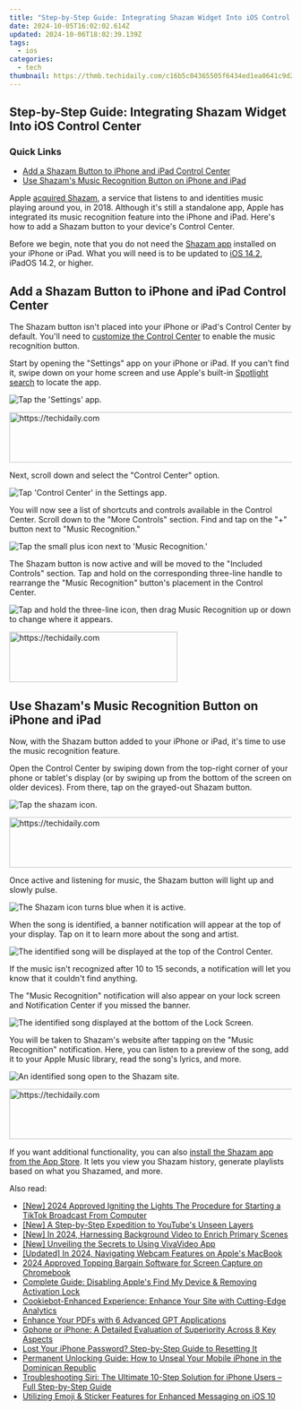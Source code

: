 ```yaml
---
title: "Step-by-Step Guide: Integrating Shazam Widget Into iOS Control Center"
date: 2024-10-05T16:02:02.614Z
updated: 2024-10-06T18:02:39.139Z
tags:
  - ios
categories:
  - tech
thumbnail: https://thmb.techidaily.com/c16b5c04365505f6434ed1ea0641c9d2b73bd5daa2ac9dfaad9bb392e5876080.jpg
---
```


## Step-by-Step Guide: Integrating Shazam Widget Into iOS Control Center

### Quick Links

* [Add a Shazam Button to iPhone and iPad Control Center](https://screen-capture.techidaily.com/updated-2024-approved-21-innovative-solutions-for-free-recording-of-online-meetings/)
* [Use Shazam's Music Recognition Button on iPhone and iPad](https://instagram-clips.techidaily.com/updated-in-2024-highlight-hacks-10-ways-to-captivate-your-followers/)

 Apple [acquired Shazam](https://www.apple.com/newsroom/2018/09/apple-acquires-shazam-offering-more-ways-to-discover-and-enjoy-music/), a service that listens to and identities music playing around you, in 2018\. Although it's still a standalone app, Apple has integrated its music recognition feature into the iPhone and iPad. Here's how to add a Shazam button to your device's Control Center.

 Before we begin, note that you do not need the [Shazam app](https://apps.apple.com/us/app/shazam-music-discovery/id284993459) installed on your iPhone or iPad. What you will need is to be updated to [iOS 14.2](https://www.theverge.com/2020/11/5/21547652/ios-14-2-available-now-download-new-emoji-wallpaper-airplay-2-iphone-ipad-update), iPadOS 14.2, or higher.

##  Add a Shazam Button to iPhone and iPad Control Center

 The Shazam button isn't placed into your iPhone or iPad's Control Center by default. You'll need to [customize the Control Center](https://twitter-videos.techidaily.com/in-2024-gif-galore-converting-tweet-videos-at-zero-cost/) to enable the music recognition button.

 Start by opening the "Settings" app on your iPhone or iPad. If you can't find it, swipe down on your home screen and use Apple's built-in [Spotlight search](https://instagram-video-files.techidaily.com/taking-your-reels-up-a-notch-with-these-top-editors/) to locate the app.

![Tap the 'Settings' app.](https://static1.howtogeekimages.com/wordpress/wp-content/uploads/2024/01/1-tap-settings.png) 

<!-- affiliate ads begin -->
<a href="https://appsumo.8odi.net/c/5597632/2082520/7443" target="_top" id="2082520">
  <img src="//a.impactradius-go.com/display-ad/7443-2082520" border="0" alt="https://techidaily.com" width="728" height="90"/>
</a>
<img height="0" width="0" src="https://appsumo.8odi.net/i/5597632/2082520/7443" style="position:absolute;visibility:hidden;" border="0" />
<!-- affiliate ads end -->

 Next, scroll down and select the "Control Center" option.

![Tap 'Control Center' in the Settings app.](https://static1.howtogeekimages.com/wordpress/wp-content/uploads/2024/01/2-control-center.png) 

 You will now see a list of shortcuts and controls available in the Control Center. Scroll down to the "More Controls" section. Find and tap on the "+" button next to "Music Recognition."

![Tap the small plus icon next to 'Music Recognition.'](https://static1.howtogeekimages.com/wordpress/wp-content/uploads/2024/01/3-tap-the-plus-icon.png) 

 The Shazam button is now active and will be moved to the "Included Controls" section. Tap and hold on the corresponding three-line handle to rearrange the "Music Recognition" button's placement in the Control Center.

![Tap and hold the three-line icon, then drag Music Recognition up or down to change where it appears.](https://static1.howtogeekimages.com/wordpress/wp-content/uploads/2024/01/4-tap-three-line-hamburger-menu.png) 

<!-- affiliate ads begin -->
<a href="https://laganoo.pxf.io/c/5597632/1484951/16446" target="_top" id="1484951">
  <img src="//a.impactradius-go.com/display-ad/16446-1484951" border="0" alt="https://techidaily.com" width="300" height="90"/>
</a>
<img height="0" width="0" src="https://laganoo.pxf.io/i/5597632/1484951/16446" style="position:absolute;visibility:hidden;" border="0" />
<!-- affiliate ads end -->

##  Use Shazam's Music Recognition Button on iPhone and iPad

 Now, with the Shazam button added to your iPhone or iPad, it's time to use the music recognition feature.

 Open the Control Center by swiping down from the top-right corner of your phone or tablet's display (or by swiping up from the bottom of the screen on older devices). From there, tap on the grayed-out Shazam button.

![Tap the shazam icon.](https://static1.howtogeekimages.com/wordpress/wp-content/uploads/2024/01/5-tap-shazam-button.png) 

<!-- affiliate ads begin -->
<a href="https://appsumo.8odi.net/c/5597632/2075483/7443" target="_top" id="2075483">
  <img src="//a.impactradius-go.com/display-ad/7443-2075483" border="0" alt="https://techidaily.com" width="728" height="90"/>
</a>
<img height="0" width="0" src="https://appsumo.8odi.net/i/5597632/2075483/7443" style="position:absolute;visibility:hidden;" border="0" />
<!-- affiliate ads end -->

 Once active and listening for music, the Shazam button will light up and slowly pulse.

![The Shazam icon turns blue when it is active.](https://static1.howtogeekimages.com/wordpress/wp-content/uploads/2024/01/6-shazam-button-is-active.png) 

 When the song is identified, a banner notification will appear at the top of your display. Tap on it to learn more about the song and artist.

![The identified song will be displayed at the top of the Control Center.](https://static1.howtogeekimages.com/wordpress/wp-content/uploads/2024/01/7-song-identifeid.png) 

 If the music isn't recognized after 10 to 15 seconds, a notification will let you know that it couldn't find anything.

 The "Music Recognition" notification will also appear on your lock screen and Notification Center if you missed the banner. 

![The identified song displayed at the bottom of the Lock Screen.](https://static1.howtogeekimages.com/wordpress/wp-content/uploads/2024/01/8-hey-jude-the-beatles.png) 

 You will be taken to Shazam's website after tapping on the "Music Recognition" notification. Here, you can listen to a preview of the song, add it to your Apple Music library, read the song's lyrics, and more.

![An identified song open to the Shazam site.](https://static1.howtogeekimages.com/wordpress/wp-content/uploads/2024/01/9-the-song-on-shazam.png) 

<!-- affiliate ads begin -->
<a href="https://unicoeye.pxf.io/c/5597632/2134246/18498" target="_top" id="2134246">
  <img src="//a.impactradius-go.com/display-ad/18498-2134246" border="0" alt="https://techidaily.com" width="728" height="90"/>
</a>
<img height="0" width="0" src="https://unicoeye.pxf.io/i/5597632/2134246/18498" style="position:absolute;visibility:hidden;" border="0" />
<!-- affiliate ads end -->

 If you want additional functionality, you can also [install the Shazam app from the App Store](https://apps.apple.com/us/app/shazam-music-discovery/id284993459). It lets you view you Shazam history, generate playlists based on what you Shazamed, and more.

<ins class="adsbygoogle"
     style="display:block"
     data-ad-format="autorelaxed"
     data-ad-client="ca-pub-7571918770474297"
     data-ad-slot="1223367746"></ins>

<ins class="adsbygoogle"
     style="display:block"
     data-ad-client="ca-pub-7571918770474297"
     data-ad-slot="8358498916"
     data-ad-format="auto"
     data-full-width-responsive="true"></ins>

<span class="atpl-alsoreadstyle">Also read:</span>
<div><ul>
<li><a href="https://tiktok-video-recordings.techidaily.com/new-2024-approved-igniting-the-lights-the-procedure-for-starting-a-tiktok-broadcast-from-computer/"><u>[New] 2024 Approved Igniting the Lights The Procedure for Starting a TikTok Broadcast From Computer</u></a></li>
<li><a href="https://youtube-blog.techidaily.com/-step-by-step-expedition-to-youtubes-unseen-layers/"><u>[New] A Step-by-Step Expedition to YouTube's Unseen Layers</u></a></li>
<li><a href="https://fox-helps.techidaily.com/new-in-2024-harnessing-background-video-to-enrich-primary-scenes/"><u>[New] In 2024, Harnessing Background Video to Enrich Primary Scenes</u></a></li>
<li><a href="https://some-approaches.techidaily.com/new-unveiling-the-secrets-to-using-vivavideo-app/"><u>[New] Unveiling the Secrets to Using VivaVideo App</u></a></li>
<li><a href="https://screen-mirroring-recording.techidaily.com/updated-in-2024-navigating-webcam-features-on-apples-macbook/"><u>[Updated] In 2024, Navigating Webcam Features on Apple's MacBook</u></a></li>
<li><a href="https://screen-mirroring-recording.techidaily.com/2024-approved-topping-bargain-software-for-screen-capture-on-chromebook/"><u>2024 Approved Topping Bargain Software for Screen Capture on Chromebook</u></a></li>
<li><a href="https://os-tips.techidaily.com/complete-guide-disabling-apples-find-my-device-and-removing-activation-lock/"><u>Complete Guide: Disabling Apple's Find My Device & Removing Activation Lock</u></a></li>
<li><a href="https://data-safeguard.techidaily.com/cookiebot-enhanced-experience-enhance-your-site-with-cutting-edge-analytics/"><u>Cookiebot-Enhanced Experience: Enhance Your Site with Cutting-Edge Analytics</u></a></li>
<li><a href="https://tech-savvy.techidaily.com/enhance-your-pdfs-with-6-advanced-gpt-applications/"><u>Enhance Your PDFs with 6 Advanced GPT Applications</u></a></li>
<li><a href="https://os-tips.techidaily.com/gphone-or-iphone-a-detailed-evaluation-of-superiority-across-8-key-aspects/"><u>Gphone or iPhone: A Detailed Evaluation of Superiority Across 8 Key Aspects</u></a></li>
<li><a href="https://os-tips.techidaily.com/lost-your-iphone-password-step-by-step-guide-to-resetting-it/"><u>Lost Your iPhone Password? Step-by-Step Guide to Resetting It</u></a></li>
<li><a href="https://os-tips.techidaily.com/permanent-unlocking-guide-how-to-unseal-your-mobile-iphone-in-the-dominican-republic/"><u>Permanent Unlocking Guide: How to Unseal Your Mobile iPhone in the Dominican Republic</u></a></li>
<li><a href="https://os-tips.techidaily.com/troubleshooting-siri-the-ultimate-10-step-solution-for-iphone-users-full-step-by-step-guide/"><u>Troubleshooting Siri: The Ultimate 10-Step Solution for iPhone Users – Full Step-by-Step Guide</u></a></li>
<li><a href="https://os-tips.techidaily.com/utilizing-emoji-and-sticker-features-for-enhanced-messaging-on-ios-10/"><u>Utilizing Emoji & Sticker Features for Enhanced Messaging on iOS 10</u></a></li>
</ul></div>

